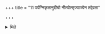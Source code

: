 +++
title = "11 पर्यग्निकृतानुदीचो नीत्योत्सृज्याज्येन तद्देवता"

+++

<details><summary>थिते</summary>

पर्यग्निकृतानुदीचो नीत्योत्सृज्याज्येन तद्देवता आहुतीर्हुत्वा द्वयैरैकादशिनैः संस्थापयति ११
</details>
